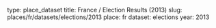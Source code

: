 type: place_dataset
title: France / Election Results (2013)
slug: places/fr/datasets/elections/2013
place: fr
dataset: elections
year: 2013
